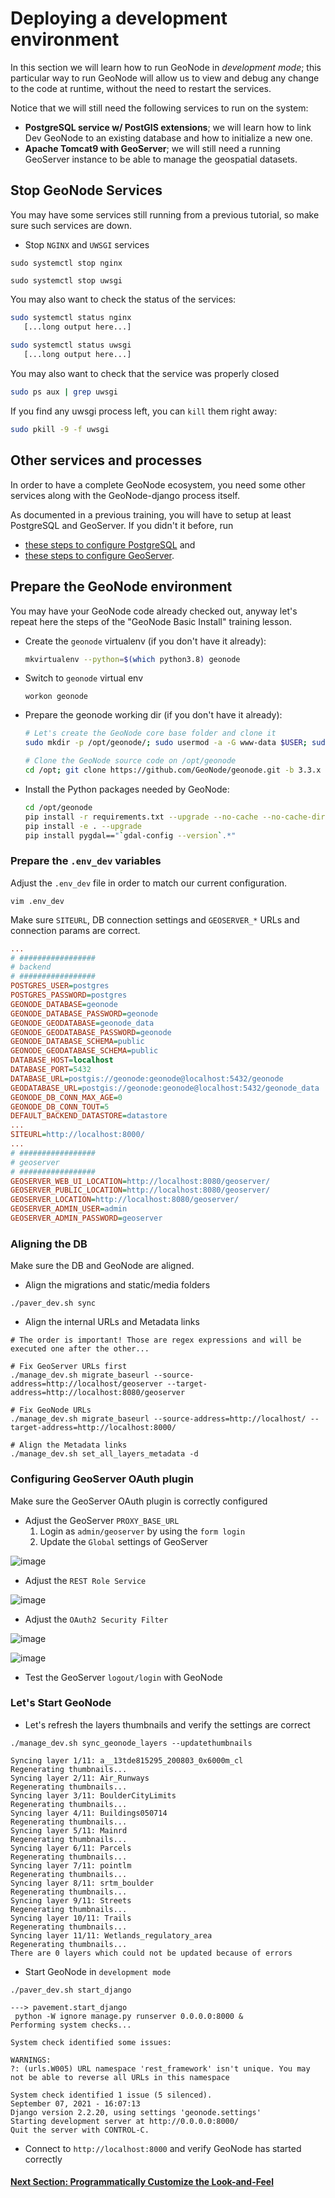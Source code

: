 # Deploying a development environment 

In this section we will learn how to run GeoNode in _development mode_; this particular way to run GeoNode will allow us to view and debug any change to the code at runtime, without the need to restart the services.

Notice that we will still need the following services to run on the system:

 - **PostgreSQL service w/ PostGIS extensions**; we will learn how to link Dev GeoNode to an existing database and how to initialize a new one.
 - **Apache Tomcat9 with GeoServer**; we will still need a running GeoServer instance to be able to manage the geospatial datasets.

## Stop GeoNode Services
You may have some services still running from a previous tutorial, so make sure such services are down. 

- Stop `NGINX` and `UWSGI` services

```shell
sudo systemctl stop nginx

sudo systemctl stop uwsgi
```

You may also want to check the status of the services:
```bash
sudo systemctl status nginx
   [...long output here...]
   
sudo systemctl status uwsgi
   [...long output here...]
```

You may also want to check that the service was properly closed
```bash
sudo ps aux | grep uwsgi
```
If you find any uwsgi process left, you can `kill` them right away:
```bash
sudo pkill -9 -f uwsgi
```


## Other services and processes

In order to have a complete GeoNode ecosystem, you need some other services along with the GeoNode-django process itself.

As documented in a previous training, you will have to setup at least PostgreSQL and GeoServer. If you didn't it before, run 
- [these steps to configure PostgreSQL](900_postgres.md) and 
- [these steps to configure GeoServer](900_geoserver.md). 
 
## Prepare the GeoNode environment

You may have your GeoNode code already checked out, anyway let's repeat here the steps of the 
"GeoNode Basic Install" training lesson.

- Create the `geonode` virtualenv (if you don't have it already):
  ```bash
  mkvirtualenv --python=$(which python3.8) geonode
  ```
- Switch to `geonode` virtual env
  ```shell
  workon geonode
  ```
- Prepare the geonode working dir (if you don't have it already):
  ```bash
  # Let's create the GeoNode core base folder and clone it
  sudo mkdir -p /opt/geonode/; sudo usermod -a -G www-data $USER; sudo chown -Rf $USER:www-data /opt/geonode/; sudo chmod -Rf 775 /opt/geonode/

  # Clone the GeoNode source code on /opt/geonode
  cd /opt; git clone https://github.com/GeoNode/geonode.git -b 3.3.x geonode
  ```
- Install the Python packages needed by GeoNode: 
  ```bash
  cd /opt/geonode
  pip install -r requirements.txt --upgrade --no-cache --no-cache-dir
  pip install -e . --upgrade
  pip install pygdal=="`gdal-config --version`.*"
  ```


### Prepare the `.env_dev` variables

Adjust the `.env_dev` file in order to match our current configuration.

```shell
vim .env_dev
```

Make sure `SITEURL`, DB connection settings and `GEOSERVER_*` URLs and connection params are correct.

```ini
...
# #################
# backend
# #################
POSTGRES_USER=postgres
POSTGRES_PASSWORD=postgres
GEONODE_DATABASE=geonode
GEONODE_DATABASE_PASSWORD=geonode
GEONODE_GEODATABASE=geonode_data
GEONODE_GEODATABASE_PASSWORD=geonode
GEONODE_DATABASE_SCHEMA=public
GEONODE_GEODATABASE_SCHEMA=public
DATABASE_HOST=localhost
DATABASE_PORT=5432
DATABASE_URL=postgis://geonode:geonode@localhost:5432/geonode
GEODATABASE_URL=postgis://geonode:geonode@localhost:5432/geonode_data
GEONODE_DB_CONN_MAX_AGE=0
GEONODE_DB_CONN_TOUT=5
DEFAULT_BACKEND_DATASTORE=datastore
...
SITEURL=http://localhost:8000/
...
# #################
# geoserver
# #################
GEOSERVER_WEB_UI_LOCATION=http://localhost:8080/geoserver/
GEOSERVER_PUBLIC_LOCATION=http://localhost:8080/geoserver/
GEOSERVER_LOCATION=http://localhost:8080/geoserver/
GEOSERVER_ADMIN_USER=admin
GEOSERVER_ADMIN_PASSWORD=geoserver
```

### Aligning the DB

Make sure the DB and GeoNode are aligned.

- Align the migrations and static/media folders

```shell
./paver_dev.sh sync
```

- Align the internal URLs and Metadata links

```shell
# The order is important! Those are regex expressions and will be executed one after the other...

# Fix GeoServer URLs first
./manage_dev.sh migrate_baseurl --source-address=http://localhost/geoserver --target-address=http://localhost:8080/geoserver

# Fix GeoNode URLs
./manage_dev.sh migrate_baseurl --source-address=http://localhost/ --target-address=http://localhost:8000/

# Align the Metadata links
./manage_dev.sh set_all_layers_metadata -d
```

### Configuring GeoServer OAuth plugin

Make sure the GeoServer OAuth plugin is correctly configured

- Adjust the GeoServer `PROXY_BASE_URL`
  1. Login as `admin/geoserver` by using the `form login`
  2. Update the `Global` settings of GeoServer


![image](https://user-images.githubusercontent.com/1278021/132375154-5b5f9eae-d07b-4147-83e3-f74f1386a240.png)

- Adjust the `REST Role Service`

![image](https://user-images.githubusercontent.com/1278021/132375708-a5ecfedf-eca7-4cdc-934c-592e7726504c.png)

- Adjust the `OAuth2 Security Filter`

![image](https://user-images.githubusercontent.com/1278021/132375932-9ec8b03d-ef30-4613-89ee-d72f245d4c90.png)

![image](https://user-images.githubusercontent.com/1278021/132376323-d9d63007-8775-4777-b04d-f0cba837c2b6.png)

- Test the GeoServer `logout/login` with GeoNode

### Let's Start GeoNode
- Let's refresh the layers thumbnails and verify the settings are correct

```shell
./manage_dev.sh sync_geonode_layers --updatethumbnails

Syncing layer 1/11: a__13tde815295_200803_0x6000m_cl
Regenerating thumbnails...
Syncing layer 2/11: Air_Runways
Regenerating thumbnails...
Syncing layer 3/11: BoulderCityLimits
Regenerating thumbnails...
Syncing layer 4/11: Buildings050714
Regenerating thumbnails...
Syncing layer 5/11: Mainrd
Regenerating thumbnails...
Syncing layer 6/11: Parcels
Regenerating thumbnails...
Syncing layer 7/11: pointlm
Regenerating thumbnails...
Syncing layer 8/11: srtm_boulder
Regenerating thumbnails...
Syncing layer 9/11: Streets
Regenerating thumbnails...
Syncing layer 10/11: Trails
Regenerating thumbnails...
Syncing layer 11/11: Wetlands_regulatory_area
Regenerating thumbnails...
There are 0 layers which could not be updated because of errors
```

- Start GeoNode in `development mode`

```shell
./paver_dev.sh start_django

---> pavement.start_django
 python -W ignore manage.py runserver 0.0.0.0:8000 &
Performing system checks...

System check identified some issues:

WARNINGS:
?: (urls.W005) URL namespace 'rest_framework' isn't unique. You may not be able to reverse all URLs in this namespace

System check identified 1 issue (5 silenced).
September 07, 2021 - 16:07:13
Django version 2.2.20, using settings 'geonode.settings'
Starting development server at http://0.0.0.0:8000/
Quit the server with CONTROL-C.
```

- Connect to `http://localhost:8000` and verify GeoNode has started correctly

#### [Next Section: Programmatically Customize the Look-and-Feel](030_LF_SIMPLE.md)
